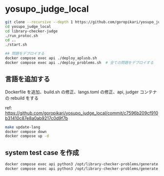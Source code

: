 # yosupo_judge_local

```sh
git clone --recursive --depth 1 https://github.com/goropikari/yosupo_judge_local.git
cd yosupo_judge_local
cd library-checker-judge
./run_protoc.sh
cd ..
./start.sh

## 問題をデプロイする
docker compose exec api ./deploy_aplusb.sh
docker compose exec api ./deploy_problems.sh  # 全ての問題をデプロイする
```

## 言語を追加する

Dockerfile を追加、build.sh の修正、langs.toml の修正、api, judger コンテナの rebuild をする

ref: <https://github.com/goropikari/yosupo_judge_local/commit/c7596b209cf910b31410c87e8a0ab9217c0d9f7b>

```sh
make update-lang
docker compose down
docker compose up -d
```

## system test case を作成

```sh
docker compose exec api python3 /opt/library-checker-problems/generate.py -p <problem_name>
docker compose exec api python3 /opt/library-checker-problems/generate.py -p aplusb
```
